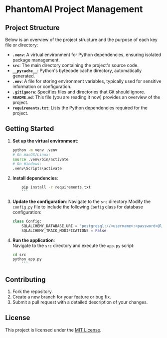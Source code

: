# PhantomAI Project Management

## Project Structure

Below is an overview of the project structure and the purpose of each key file or directory:

-   **`.venv`**: A virtual environment for Python dependencies, ensuring isolated package management.
-   **`src`**: The main directory containing the project's source code.
-   **`__pycache__`**: Python's bytecode cache directory, automatically generated.
-   **`.env`**: A file for storing environment variables, typically used for sensitive information or configuration.
-   **`.gitignore`**: Specifies files and directories that Git should ignore.
-   **`README.md`**: This file (you are reading it now) provides an overview of the project.
-   **`requirements.txt`**: Lists the Python dependencies required for the project.

## Getting Started

1. **Set up the virtual environment**:
    ```bash
    python -m venv .venv
    # On macOS/Linux:
    source .venv/bin/activate
    # On Windows:
    .venv\Scripts\activate
    ```
2. **Install dependencies**:

    ````bash
        pip install -r requirements.txt
        ```

    ````

3. **Update the configuration**:
   Navigate to the `src` directory
   Modify the `config.py` file to include the following `Config` class for database configuration:

    ```python
    class Config:
        SQLALCHEMY_DATABASE_URI = "postgresql://<username>:<password>@localhost:5432/PhantomAI"
        SQLALCHEMY_TRACK_MODIFICATIONS = False
    ```


4. **Run the application**:  
   Navigate to the `src` directory and execute the `app.py` script:
    ````bash
    cd src
    python app.py
        ```
    ````

## Contributing

1. Fork the repository.
2. Create a new branch for your feature or bug fix.
3. Submit a pull request with a detailed description of your changes.

## License

This project is licensed under the [MIT License](LICENSE).
